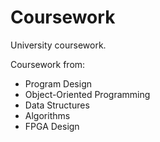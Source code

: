 # Coursework
University coursework.

Coursework from:
- Program Design
- Object-Oriented Programming
- Data Structures
- Algorithms
- FPGA Design
